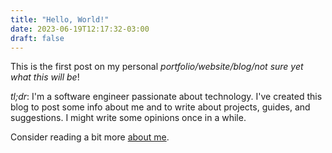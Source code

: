 ```yaml
---
title: "Hello, World!"
date: 2023-06-19T12:17:32-03:00
draft: false
---
```


This is the first post on my personal *portfolio/website/blog/not sure yet what this will be*!

*tl;dr*: I'm a software engineer passionate about technology. I've created this blog to post some info about me and to write about projects, guides, and suggestions. I might write some opinions once in a while.

Consider reading a bit more [about me](/about).
